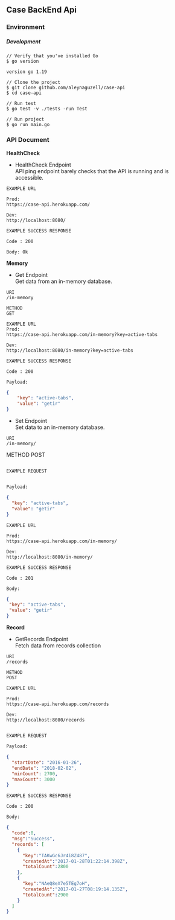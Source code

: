 ## Case BackEnd Api

### Environment

##### Development
```
// Verify that you've installed Go
$ go version

version go 1.19

// Clone the project
$ git clone github.com/aleynaguzell/case-api
$ cd case-api

// Run test
$ go test -v ./tests -run Test

// Run project
$ go run main.go
```
### API Document



**HealthCheck**

- HealthCheck Endpoint  
  API ping endpoint barely checks that the API is running and is accessible.

```
EXAMPLE URL

Prod:
https://case-api.herokuapp.com/

Dev:
http://localhost:8080/
```
```
EXAMPLE SUCCESS RESPONSE

Code : 200

Body: Ok 
```

**Memory**

- Get Endpoint  
  Get data from an in-memory database.

```
URI
/in-memory
```
```
METHOD
GET
```
```
EXAMPLE URL
Prod:
https://case-api.herokuapp.com/in-memory?key=active-tabs

Dev:
http://localhost:8080/in-memory?key=active-tabs

```
```
EXAMPLE SUCCESS RESPONSE

Code : 200

Payload:
 ```
```json       
{
    "key": "active-tabs",
    "value": "getir"
}
```


- Set Endpoint  
  Set data to an in-memory database.

```
URI
/in-memory/
```
METHOD
POST
```

EXAMPLE REQUEST


Payload:
```
```json
{
  "key": "active-tabs",
  "value": "getir"
}
```
```
EXAMPLE URL

Prod:
https://case-api.herokuapp.com/in-memory/

Dev:
http://localhost:8080/in-memory/
```
```
EXAMPLE SUCCESS RESPONSE

Code : 201

Body:
```
 ```json       
{
  "key": "active-tabs",
  "value": "getir"
}
```


**Record**

- GetRecords Endpoint  
  Fetch data from records collection
```
URI
/records

METHOD
POST

EXAMPLE URL

Prod:
https://case-api.herokuapp.com/records

Dev:
http://localhost:8080/records


EXAMPLE REQUEST 

Payload:
```
```json
{
  "startDate": "2016-01-26",
  "endDate": "2018-02-02",
  "minCount": 2700,
  "maxCount": 3000
}

```
```
EXAMPLE SUCCESS RESPONSE

Code : 200

Body:
```
```json
{
  "code":0,
  "msg":"Success",
  "records": [
    {
      "key":"TAKwGc6Jr4i8Z487",
      "createdAt":"2017-01-28T01:22:14.398Z",
      "totalCount":2800
    },
    {
      "key":"NAeQ8eX7e5TEg7oH",
      "createdAt":"2017-01-27T08:19:14.135Z",
      "totalCount":2900
    }
  ]
}
```


